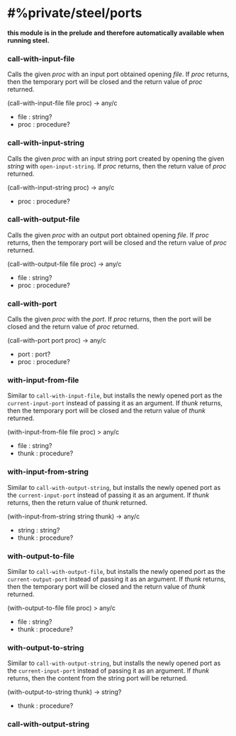 # #%private/steel/ports
**this module is in the prelude and therefore automatically available when running steel.**

### **call-with-input-file**
Calls the given *proc* with an input port obtained opening *file*.
If *proc* returns, then the temporary port will be closed and the return value of *proc* returned.

(call-with-input-file file proc) -> any/c

- file : string?
- proc : procedure?
### **call-with-input-string**
Calls the given *proc* with an input string port created by opening the given *string* with `open-input-string`.
If *proc* returns, then the return value of *proc* returned.

(call-with-input-string proc) -> any/c

- proc : procedure?
### **call-with-output-file**
Calls the given *proc* with an output port obtained opening *file*.
If *proc* returns, then the temporary port will be closed and the return value of *proc* returned.

(call-with-output-file file proc) -> any/c

- file : string?
- proc : procedure?
### **call-with-port**
Calls the given *proc* with the *port*.
If *proc* returns, then the port will be closed and the return value of *proc* returned.

(call-with-port port proc) -> any/c

- port : port?
- proc : procedure?
### **with-input-from-file**
Similar to `call-with-input-file`, but installs the newly opened port as the `current-input-port` instead of passing it as an argument.
If *thunk* returns, then the temporary port will be closed and the return value of *thunk* returned.

(with-input-from-file file proc) > any/c

- file : string?
- thunk : procedure?
### **with-input-from-string**
Similar to `call-with-output-string`, but installs the newly opened port as the `current-input-port` instead of passing it as an argument.
If *thunk* returns, then the return value of *thunk* returned.

(with-input-from-string string thunk) -> any/c

- string : string?
- thunk : procedure?
### **with-output-to-file**
Similar to `call-with-output-file`, but installs the newly opened port as the `current-output-port` instead of passing it as an argument.
If *thunk* returns, then the temporary port will be closed and the return value of *thunk* returned.

(with-output-to-file file proc) > any/c

- file : string?
- thunk : procedure?
### **with-output-to-string**
Similar to `call-with-output-string`, but installs the newly opened port as the `current-input-port` instead of passing it as an argument.
If *thunk* returns, then the content from the string port will be returned.

(with-output-to-string thunk) -> string?

- thunk : procedure?
### **call-with-output-string**
